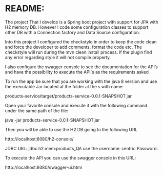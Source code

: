 # README:


The project That I develop is a Spring boot project with support for JPA with H2 memory DB. However I code some configuration classes to support other DB with a Connection factory and Data Source configuration.

Into this project I configured the checkstyle  in order to keep the code clean and force the developer to add comments, format the code etc. The checkstyle will run during the mvn clean install process. If the plugin find any error regarding style it will not compile property.

I also configure the swagger console to see the documentation for the API’s and have the possibility to execute the API´s as the requirements asked

To run the app be sure that you are working with the java 8 version and use the executable Jar located at the folder at the s with name:

products-service/target/products-service-0.0.1-SNAPSHOT.jar

Open your favorite console and execute it with the following command under the same path of the file:

java -jar products-service-0.0.1-SNAPSHOT.jar

Then you will be able to use the H2 DB going to the following URL 

http://localhost:8080/h2-console/

JDBC URL: jdbc:h2:mem:products_QA
use the username: centric 
Password: 

To execute the API you can use the swagger console in this URL:

http://localhost:8080/swagger-ui.html
